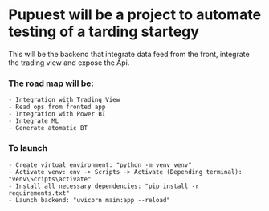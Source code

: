 # Pupuest will be a project to automate testing of a tarding startegy

This will be the backend that integrate data feed from the front, integrate the trading view and expose the Api.

### The road map will be:

    - Integration with Trading View
    - Read ops from fronted app
    - Integration with Power BI
    - Integrate ML 
    - Generate atomatic BT

### To launch
    
    - Create virtual environment: "python -m venv venv"
    - Activate venv: env -> Scripts -> Activate (Depending terminal): "venv\Scripts\activate"
    - Install all necessary dependencies: "pip install -r requirements.txt"
    - Launch backend: "uvicorn main:app --reload"